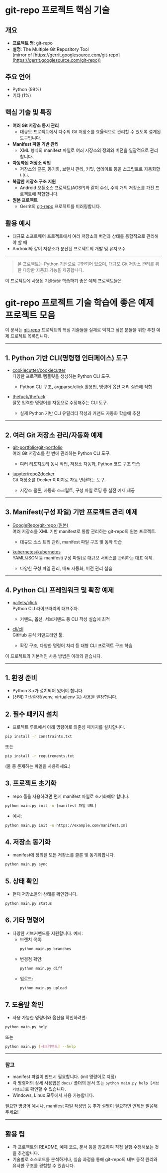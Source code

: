 # git-repo 프로젝트 핵심 기술

## 개요
- **프로젝트 명**: git-repo  
- **설명**: The Multiple Git Repository Tool  
  (mirror of [https://gerrit.googlesource.com/git-repo](https://gerrit.googlesource.com/git-repo))

## 주요 언어
- Python (99%)
- 기타 (1%)

## 핵심 기술 및 특징
- **여러 Git 저장소 동시 관리**  
  - 대규모 프로젝트에서 다수의 Git 저장소를 효율적으로 관리할 수 있도록 설계된 도구입니다.
- **Manifest 파일 기반 관리**  
  - XML 형식의 manifest 파일로 여러 저장소의 정의와 버전을 일괄적으로 관리합니다.
- **자동화된 저장소 작업**  
  - 저장소의 클론, 동기화, 브랜치 관리, 커밋, 업데이트 등을 스크립트로 자동화합니다.
- **복잡한 저장소 구조 지원**  
  - Android 오픈소스 프로젝트(AOSP)와 같이 수십, 수백 개의 저장소를 가진 프로젝트에 적합합니다.
- **원본 프로젝트**  
  - Gerrit의 [git-repo](https://gerrit.googlesource.com/git-repo) 프로젝트를 미러링합니다.

## 활용 예시
- 대규모 소프트웨어 프로젝트에서 여러 저장소의 버전과 상태를 통합적으로 관리해야 할 때
- Android와 같이 저장소가 분산된 프로젝트의 개발 및 유지보수

---

> 본 프로젝트는 Python 기반으로 구현되어 있으며, 대규모 Git 저장소 관리를 위한 다양한 자동화 기능을 제공합니다.


이 프로젝트에 사용된 기술들을 학습하기 좋은 예제 프로젝트들은

# git-repo 프로젝트 기술 학습에 좋은 예제 프로젝트 모음

이 문서는 [git-repo](https://gerrit.googlesource.com/git-repo) 프로젝트의 핵심 기술들을 실제로 익히고 싶은 분들을 위한 추천 예제 프로젝트 목록입니다.

---

## 1. Python 기반 CLI(명령행 인터페이스) 도구

- [cookiecutter/cookiecutter](https://github.com/cookiecutter/cookiecutter)  
  다양한 프로젝트 템플릿을 생성하는 Python CLI 도구.  
  - Python CLI 구조, argparse/click 활용법, 명령어 옵션 처리 실습에 적합

- [thefuck/thefuck](https://github.com/nvbn/thefuck)  
  잘못 입력한 명령어를 자동으로 수정해주는 CLI 도구.  
  - 실제 Python 기반 CLI 유틸리티 작성과 커맨드 자동화 학습에 추천

---

## 2. 여러 Git 저장소 관리/자동화 예제

- [git-portfolio/git-portfolio](https://github.com/git-portfolio/git-portfolio)  
  여러 Git 저장소를 한 번에 관리하는 Python CLI 도구.  
  - 여러 리포지토리 동시 작업, 저장소 자동화, Python 코드 구조 학습

- [jupyter/repo2docker](https://github.com/jupyterhub/repo2docker)  
  Git 저장소를 Docker 이미지로 자동 변환하는 도구.  
  - 저장소 클론, 자동화 스크립트, 구성 파일 로딩 등 실전 예제 제공

---

## 3. Manifest(구성 파일) 기반 프로젝트 관리 예제

- [GoogleRepo/git-repo (원본)](https://gerrit.googlesource.com/git-repo/)  
  여러 저장소를 XML 기반 manifest로 통합 관리하는 git-repo의 원본 프로젝트.  
  - 대규모 소스 트리 관리, manifest 파일 구조 및 동작 학습

- [kubernetes/kubernetes](https://github.com/kubernetes/kubernetes)  
  YAML/JSON 등 manifest(구성 파일)로 대규모 서비스를 관리하는 대표 예제.  
  - 다양한 구성 파일 관리, 배포 자동화, 버전 관리 실습

---

## 4. Python CLI 프레임워크 및 확장 예제

- [pallets/click](https://github.com/pallets/click)  
  Python CLI 라이브러리의 대표주자.  
  - 커맨드, 옵션, 서브커맨드 등 CLI 작성 실습에 최적

- [cli/cli](https://github.com/cli/cli)  
  GitHub 공식 커맨드라인 툴.  
  - 확장 구조, 다양한 명령어 처리 등 대형 CLI 프로젝트 구조 학습
 
이 프로젝트의 기본적인 사용 방법은 아래와 같습니다.

---

## 1. **환경 준비**
- Python 3.x가 설치되어 있어야 합니다.
- (선택) 가상환경(venv, virtualenv 등) 사용을 권장합니다.

## 2. **필수 패키지 설치**
- 프로젝트 루트에서 아래 명령어로 의존성 패키지를 설치합니다.
```bash
pip install -r constraints.txt
```
또는  
```bash
pip install -r requirements.txt
```
(둘 중 존재하는 파일을 사용하세요.)

## 3. **프로젝트 초기화**
- repo 툴을 사용하려면 먼저 manifest 파일로 초기화해야 합니다.
```bash
python main.py init -u [manifest 파일 URL]
```
- 예시:
```bash
python main.py init -u https://example.com/manifest.xml
```

## 4. **저장소 동기화**
- manifest에 정의된 모든 저장소를 클론 및 동기화합니다.
```bash
python main.py sync
```

## 5. **상태 확인**
- 현재 저장소들의 상태를 확인합니다.
```bash
python main.py status
```

## 6. **기타 명령어**
- 다양한 서브커맨드를 지원합니다. 예시:
  - 브랜치 목록:  
    ```bash
    python main.py branches
    ```
  - 변경점 확인:  
    ```bash
    python main.py diff
    ```
  - 업로드:  
    ```bash
    python main.py upload
    ```

## 7. **도움말 확인**
- 사용 가능한 명령어와 옵션을 확인하려면:
```bash
python main.py help
```
또는
```bash
python main.py [서브커맨드] --help
```

---

### 참고
- manifest 파일이 반드시 필요합니다. (init 명령어로 지정)
- 각 명령어의 상세 사용법은 `docs/` 폴더의 문서 또는 `python main.py help [서브커맨드]`로 확인할 수 있습니다.
- Windows, Linux 모두에서 사용 가능합니다.

필요한 명령어 예시나, manifest 파일 작성법 등 추가 설명이 필요하면 언제든 말씀해 주세요!


---

## 활용 팁

- 각 프로젝트의 README, 예제 코드, 문서 등을 참고하여 직접 실행·수정해보는 것을 추천합니다.
- 기술별로 소스코드를 분석하거나, 실습 과정을 통해 git-repo의 내부 동작 원리와 유사한 구조를 경험할 수 있습니다.
